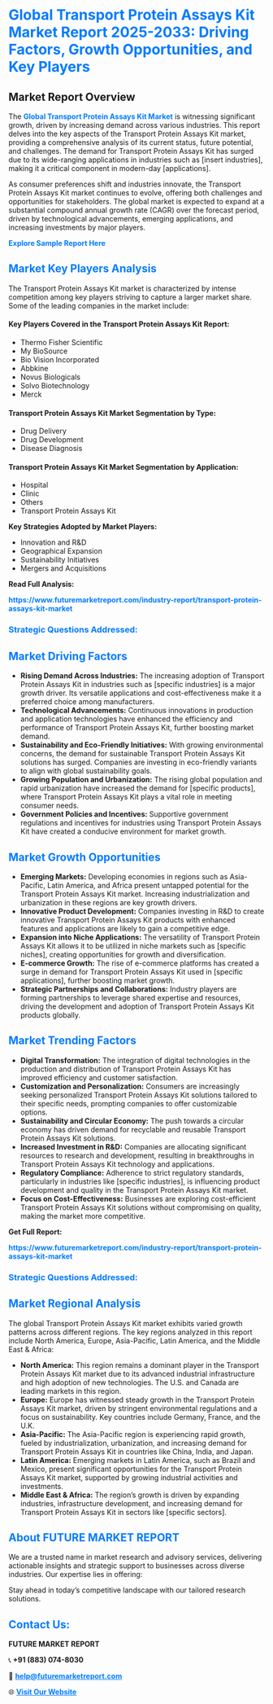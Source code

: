 <h1 style="color: #007BFF;">Global Transport Protein Assays Kit Market Report 2025-2033: Driving Factors, Growth Opportunities, and Key Players</h1>

<section id="overview">
<h2>Market Report Overview</h2>
<p>The <a href="https://www.futuremarketreport.com/industry-report/transport-protein-assays-kit-market" style="color: #007BFF; text-decoration: none;"><strong>Global Transport Protein Assays Kit Market</strong></a> is witnessing significant growth, driven by increasing demand across various industries. This report delves into the key aspects of the Transport Protein Assays Kit market, providing a comprehensive analysis of its current status, future potential, and challenges. The demand for Transport Protein Assays Kit has surged due to its wide-ranging applications in industries such as [insert industries], making it a critical component in modern-day [applications].</p>
<p>As consumer preferences shift and industries innovate, the Transport Protein Assays Kit market continues to evolve, offering both challenges and opportunities for stakeholders. The global market is expected to expand at a substantial compound annual growth rate (CAGR) over the forecast period, driven by technological advancements, emerging applications, and increasing investments by major players.</p>
</section>

<section id="overview">
<p><a href="https://www.futuremarketreport.com/request-sample/reportId=122804" style="color: #007BFF; text-decoration: none;"><strong>Explore Sample Report Here</strong></a></p>
</section>

<section id="key-players">
<h2 style="color: #007BFF;">Market Key Players Analysis</h2>
<p>The Transport Protein Assays Kit market is characterized by intense competition among key players striving to capture a larger market share. Some of the leading companies in the market include:</p>
<h4>Key Players Covered in the Transport Protein Assays Kit Report:</h4>
<ul><li>Thermo Fisher Scientific</li><li>My BioSource</li><li>Bio Vision Incorporated</li><li>Abbkine</li><li>Novus Biologicals</li><li>Solvo Biotechnology</li><li>Merck</li></ul>
<h4>Transport Protein Assays Kit Market Segmentation by Type:</h4>
<ul><li>Drug Delivery</li><li>Drug Development</li><li>Disease Diagnosis</li></ul>

<h4>Transport Protein Assays Kit Market Segmentation by Application:</h4>
<ul><li>Hospital</li><li>Clinic</li><li>Others</li><li>Transport Protein Assays Kit</li></ul>
<p><strong>Key Strategies Adopted by Market Players:</strong></p>
<ul>
<li>Innovation and R&D</li>
<li>Geographical Expansion</li>
<li>Sustainability Initiatives</li>
<li>Mergers and Acquisitions</li>
</ul>
</section>

<section>
<p><strong>Read Full Analysis: </strong></p><a href="https://www.futuremarketreport.com/industry-report/transport-protein-assays-kit-market" style="color: #007BFF; text-decoration: none;"><strong>https://www.futuremarketreport.com/industry-report/transport-protein-assays-kit-market</strong></a>
<h3 style="color: #007BFF;">Strategic Questions Addressed:</h3>
</section>

<section id="driving-factors">
<h2 style="color: #007BFF;">Market Driving Factors</h2>
<ul>
<li><strong>Rising Demand Across Industries:</strong> The increasing adoption of Transport Protein Assays Kit in industries such as [specific industries] is a major growth driver. Its versatile applications and cost-effectiveness make it a preferred choice among manufacturers.</li>
<li><strong>Technological Advancements:</strong> Continuous innovations in production and application technologies have enhanced the efficiency and performance of Transport Protein Assays Kit, further boosting market demand.</li>
<li><strong>Sustainability and Eco-Friendly Initiatives:</strong> With growing environmental concerns, the demand for sustainable Transport Protein Assays Kit solutions has surged. Companies are investing in eco-friendly variants to align with global sustainability goals.</li>
<li><strong>Growing Population and Urbanization:</strong> The rising global population and rapid urbanization have increased the demand for [specific products], where Transport Protein Assays Kit plays a vital role in meeting consumer needs.</li>
<li><strong>Government Policies and Incentives:</strong> Supportive government regulations and incentives for industries using Transport Protein Assays Kit have created a conducive environment for market growth.</li>
</ul>
</section>

<section id="growth-opportunities">
<h2 style="color: #007BFF;">Market Growth Opportunities</h2>
<ul>
<li><strong>Emerging Markets:</strong> Developing economies in regions such as Asia-Pacific, Latin America, and Africa present untapped potential for the Transport Protein Assays Kit market. Increasing industrialization and urbanization in these regions are key growth drivers.</li>
<li><strong>Innovative Product Development:</strong> Companies investing in R&D to create innovative Transport Protein Assays Kit products with enhanced features and applications are likely to gain a competitive edge.</li>
<li><strong>Expansion into Niche Applications:</strong> The versatility of Transport Protein Assays Kit allows it to be utilized in niche markets such as [specific niches], creating opportunities for growth and diversification.</li>
<li><strong>E-commerce Growth:</strong> The rise of e-commerce platforms has created a surge in demand for Transport Protein Assays Kit used in [specific applications], further boosting market growth.</li>
<li><strong>Strategic Partnerships and Collaborations:</strong> Industry players are forming partnerships to leverage shared expertise and resources, driving the development and adoption of Transport Protein Assays Kit products globally.</li>
</ul>
</section>

<section id="trending-factors">
<h2 style="color: #007BFF;">Market Trending Factors</h2>
<ul>
<li><strong>Digital Transformation:</strong> The integration of digital technologies in the production and distribution of Transport Protein Assays Kit has improved efficiency and customer satisfaction.</li>
<li><strong>Customization and Personalization:</strong> Consumers are increasingly seeking personalized Transport Protein Assays Kit solutions tailored to their specific needs, prompting companies to offer customizable options.</li>
<li><strong>Sustainability and Circular Economy:</strong> The push towards a circular economy has driven demand for recyclable and reusable Transport Protein Assays Kit solutions.</li>
<li><strong>Increased Investment in R&D:</strong> Companies are allocating significant resources to research and development, resulting in breakthroughs in Transport Protein Assays Kit technology and applications.</li>
<li><strong>Regulatory Compliance:</strong> Adherence to strict regulatory standards, particularly in industries like [specific industries], is influencing product development and quality in the Transport Protein Assays Kit market.</li>
<li><strong>Focus on Cost-Effectiveness:</strong> Businesses are exploring cost-efficient Transport Protein Assays Kit solutions without compromising on quality, making the market more competitive.</li>
</ul>
</section>

<section>
<p><strong>Get Full Report: </strong></p><a href="https://www.futuremarketreport.com/industry-report/transport-protein-assays-kit-market" style="color: #007BFF; text-decoration: none;"><strong>https://www.futuremarketreport.com/industry-report/transport-protein-assays-kit-market</strong></a>
<h3 style="color: #007BFF;">Strategic Questions Addressed:</h3>
</section>


<section id="regional-analysis">
<h2 style="color: #007BFF;">Market Regional Analysis</h2>
<p>The global Transport Protein Assays Kit market exhibits varied growth patterns across different regions. The key regions analyzed in this report include North America, Europe, Asia-Pacific, Latin America, and the Middle East & Africa:</p>
<ul>
<li><strong>North America:</strong> This region remains a dominant player in the Transport Protein Assays Kit market due to its advanced industrial infrastructure and high adoption of new technologies. The U.S. and Canada are leading markets in this region.</li>
<li><strong>Europe:</strong> Europe has witnessed steady growth in the Transport Protein Assays Kit market, driven by stringent environmental regulations and a focus on sustainability. Key countries include Germany, France, and the U.K.</li>
<li><strong>Asia-Pacific:</strong> The Asia-Pacific region is experiencing rapid growth, fueled by industrialization, urbanization, and increasing demand for Transport Protein Assays Kit in countries like China, India, and Japan.</li>
<li><strong>Latin America:</strong> Emerging markets in Latin America, such as Brazil and Mexico, present significant opportunities for the Transport Protein Assays Kit market, supported by growing industrial activities and investments.</li>
<li><strong>Middle East & Africa:</strong> The region’s growth is driven by expanding industries, infrastructure development, and increasing demand for Transport Protein Assays Kit in sectors like [specific sectors].</li>
</ul>
</section>

<footer>
<h2 style="color: #007BFF;">About FUTURE MARKET REPORT</h2>
<p>We are a trusted name in market research and advisory services, delivering actionable insights and strategic support to businesses across diverse industries. Our expertise lies in offering:</p>

<p>Stay ahead in today’s competitive landscape with our tailored research solutions.</p>

<h2 style="color: #007BFF;">Contact Us:</h2>
<p><strong>FUTURE MARKET REPORT</strong></p>
<p>📞 <strong>+91 (883) 074-8030</strong></p>
<p>📧 <strong><a href="mailto:help@futuremarketreport.com" style="color: #007BFF;">help@futuremarketreport.com</a></strong></p>
<p>🌐 <strong><a href="https://www.futuremarketreport.com/" style="color: #007BFF;">Visit Our Website</a></strong></p>
</footer>